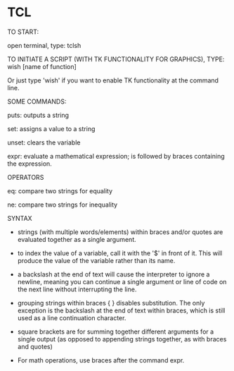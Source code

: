 # TCL


TO START:

open terminal, type: tclsh

TO INITIATE A SCRIPT (WITH TK FUNCTIONALITY FOR GRAPHICS), TYPE: wish [name of function]

Or just type 'wish' if you want to enable TK functionality at the command line.

SOME COMMANDS:

puts: outputs a string

set: assigns a value to a string

unset: clears the variable

expr: evaluate a mathematical expression; is followed by braces containing the expression.

OPERATORS

eq: compare two strings for equality

ne: compare two strings for inequality

SYNTAX

* strings (with multiple words/elements) within braces and/or quotes are evaluated together as a single argument.

* to index the value of a variable, call it with the '$' in front of it. This will produce the value of the variable rather than its name.

* a backslash at the end of text will cause the interpreter to ignore a newline, meaning you can continue a single argument or line of code on the next line without interrupting the line.

* grouping strings within braces { } disables substitution. The only exception is the backslash at the end of text within braces, which is still used as a line continuation character.

* square brackets are for summing together different arguments for a single output (as opposed to appending strings together, as with braces and quotes)

* For math operations, use braces after the command expr.